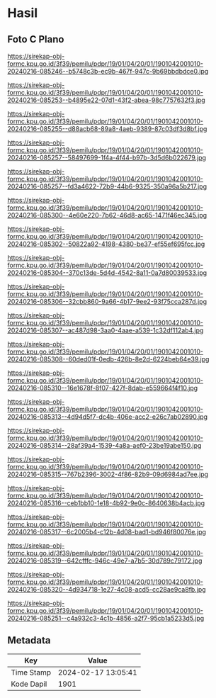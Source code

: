 # Hasil

## Foto C Plano

https://sirekap-obj-formc.kpu.go.id/3f39/pemilu/pdpr/19/01/04/20/01/1901042001010-20240216-085246--b5748c3b-ec9b-467f-947c-9b69bbdbdce0.jpg

https://sirekap-obj-formc.kpu.go.id/3f39/pemilu/pdpr/19/01/04/20/01/1901042001010-20240216-085253--b4895e22-07d1-43f2-abea-98c7757632f3.jpg

https://sirekap-obj-formc.kpu.go.id/3f39/pemilu/pdpr/19/01/04/20/01/1901042001010-20240216-085255--d88acb68-89a8-4aeb-9389-87c03df3d8bf.jpg

https://sirekap-obj-formc.kpu.go.id/3f39/pemilu/pdpr/19/01/04/20/01/1901042001010-20240216-085257--58497699-1f4a-4f44-b97b-3d5d6b022679.jpg

https://sirekap-obj-formc.kpu.go.id/3f39/pemilu/pdpr/19/01/04/20/01/1901042001010-20240216-085257--fd3a4622-72b9-44b6-9325-350a96a5b217.jpg

https://sirekap-obj-formc.kpu.go.id/3f39/pemilu/pdpr/19/01/04/20/01/1901042001010-20240216-085300--4e60e220-7b62-46d8-ac65-1471f46ec345.jpg

https://sirekap-obj-formc.kpu.go.id/3f39/pemilu/pdpr/19/01/04/20/01/1901042001010-20240216-085302--50822a92-4198-4380-be37-ef55ef695fcc.jpg

https://sirekap-obj-formc.kpu.go.id/3f39/pemilu/pdpr/19/01/04/20/01/1901042001010-20240216-085304--370c13de-5d4d-4542-8a11-0a7d80039533.jpg

https://sirekap-obj-formc.kpu.go.id/3f39/pemilu/pdpr/19/01/04/20/01/1901042001010-20240216-085306--32cbb860-9a66-4b17-9ee2-93f75cca287d.jpg

https://sirekap-obj-formc.kpu.go.id/3f39/pemilu/pdpr/19/01/04/20/01/1901042001010-20240216-085307--ac487d98-3aa0-4aae-a539-1c32df112ab4.jpg

https://sirekap-obj-formc.kpu.go.id/3f39/pemilu/pdpr/19/01/04/20/01/1901042001010-20240216-085308--60ded01f-0edb-426b-8e2d-6224beb64e39.jpg

https://sirekap-obj-formc.kpu.go.id/3f39/pemilu/pdpr/19/01/04/20/01/1901042001010-20240216-085310--16e1678f-8f07-427f-8dab-e559664f4f10.jpg

https://sirekap-obj-formc.kpu.go.id/3f39/pemilu/pdpr/19/01/04/20/01/1901042001010-20240216-085313--4d94d5f7-dc4b-406e-acc2-e26c7ab02890.jpg

https://sirekap-obj-formc.kpu.go.id/3f39/pemilu/pdpr/19/01/04/20/01/1901042001010-20240216-085314--28af39a4-1539-4a8a-aef0-23be19abe150.jpg

https://sirekap-obj-formc.kpu.go.id/3f39/pemilu/pdpr/19/01/04/20/01/1901042001010-20240216-085315--767b2396-3002-4f86-82b9-09d6984ad7ee.jpg

https://sirekap-obj-formc.kpu.go.id/3f39/pemilu/pdpr/19/01/04/20/01/1901042001010-20240216-085316--ceb1bb10-1e18-4b92-9e0c-8640638b4acb.jpg

https://sirekap-obj-formc.kpu.go.id/3f39/pemilu/pdpr/19/01/04/20/01/1901042001010-20240216-085317--6c2005b4-c12b-4d08-bad1-bd946f80076e.jpg

https://sirekap-obj-formc.kpu.go.id/3f39/pemilu/pdpr/19/01/04/20/01/1901042001010-20240216-085319--642cfffc-946c-49e7-a7b5-30d789c79172.jpg

https://sirekap-obj-formc.kpu.go.id/3f39/pemilu/pdpr/19/01/04/20/01/1901042001010-20240216-085320--4d934718-1e27-4c08-acd5-cc28ae9ca8fb.jpg

https://sirekap-obj-formc.kpu.go.id/3f39/pemilu/pdpr/19/01/04/20/01/1901042001010-20240216-085251--c4a932c3-4c1b-4856-a2f7-95cb1a5233d5.jpg


## Metadata

| Key        | Value               |
| ---------- | ------------------- |
| Time Stamp | 2024-02-17 13:05:41 |
| Kode Dapil | 1901                |



